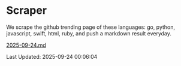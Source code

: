 # Scraper

We scrape the github trending page of these languages: go, python, javascript, swift, html, ruby, and push a markdown result everyday.

[2025-09-24.md](https://github.com/henson/Scraper/blob/master/2025-09-24.md)

Last Updated: 2025-09-24 00:06:04